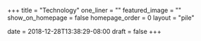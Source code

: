 +++
title = "Technology"
one_liner = ""
featured_image = ""
show_on_homepage = false
homepage_order = 0
layout = "pile"

date = 2018-12-28T13:38:29-08:00
draft = false
+++
